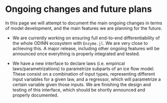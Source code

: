 # Ongoing changes and future plans

In this page we will attempt to document the main ongoing changes in terms of model development, and the main features we are planning for the future.

- We are currently working on ensuring full end-to-end differentiability of the whole ODINN ecosystem with `Enzyme.jl`. We are very close to achieving this. A major release, including other ongoing features will be announced once everything is properly integrated and tested.

- We have a new interface to declare laws (i.e. empirical laws/parametrizations) to parametrize subparts of an ice flow model. These consist on a combination of input types, representing different input variables for a given law, and a regressor, which will parametrize a certain variable given those inputs. We are finishing the design and testing of this interface, which should be shortly announced and properly documented. 